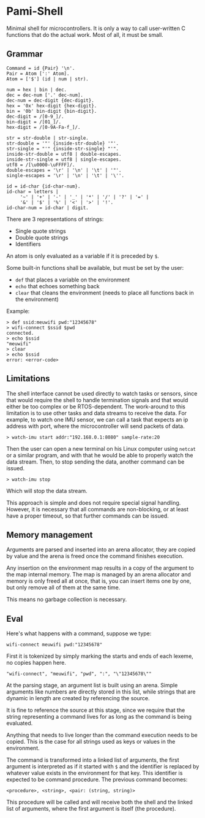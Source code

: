 # Pami-Shell

Minimal shell for microcontrollers. It is only a way to call
user-written C functions that do the actual work.
Most of all, it must be small.

## Grammar

```ebnf
Command = id {Pair} '\n'.
Pair = Atom [':' Atom].
Atom = ['$'] (id | num | str).

num = hex | bin | dec.
dec = dec-num ['.' dec-num].
dec-num = dec-digit {dec-digit}.
hex = '0x' hex-digit {hex-digit}.
bin = '0b' bin-digit {bin-digit}.
dec-digit = /[0-9_]/.
bin-digit = /[01_]/.
hex-digit = /[0-9A-Fa-f_]/.

str = str-double | str-single.
str-double = '"' {inside-str-double} '"'.
str-single = "'" {inside-str-single} "'".
inside-str-double = utf8 | double-escapes.
inside-str-single = utf8 | single-escapes.
utf8 = /[\u0000-\uFFFF]/.
double-escapes = '\r' | '\n' | '\t' | '"'.
single-escapes = '\r' | '\n' | '\t' | '\''.

id = id-char {id-char-num}.
id-char = letters |
     '~' | '+' | '-' | '_' | '*' | '/' | '?' | '=' |
     '&' | '$' | '%' | '<' | '>' | '!'.
id-char-num = id-char | digit.
```

There are 3 representations of strings:
 - Single quote strings
 - Double quote strings
 - Identifiers

An atom is only evaluated as a variable if
it is preceded by `$`.

Some built-in functions shall be available, but must
be set by the user:
 - `def` that places a variable on the environment
 - `echo` that echoes something back
 - `clear` that cleans the environment (needs to place all functions back in the environment)

Example:

```
> def ssid:meuwifi pwd:"12345678"
> wifi-connect $ssid $pwd
connected.
> echo $ssid
"meuwifi"
> clear
> echo $ssid
error: <error-code>
```

## Limitations

The shell interface cannot be used directly to watch tasks or sensors,
since that would require the shell to handle termination signals and
that would either be too complex or be RTOS-dependent. The work-around
to this limitation is to use other tasks and data streams to receive the data.
For example, to watch one IMU sensor, we can call a task that expects
an ip address with port, where the microcontroller will send packets
of data.

```
> watch-imu start addr:"192.168.0.1:8080" sample-rate:20
```

Then the user can open a new terminal on his Linux computer
using `netcat` or a similar program, and with that he would be able
to properly watch the data stream. Then, to stop sending the data,
another command can be issued.

```
> watch-imu stop
```

Which will stop the data stream.

This approach is simple and does not require special signal handling.
However, it is necessary that all commands are non-blocking, or at least
have a proper timeout, so that further commands can be issued. 

## Memory management

Arguments are parsed and inserted into an arena allocator,
they are copied by value and the arena is freed once the
command finishes execution.

Any insertion on the environment map results in a copy of the argument
to the map internal memory. The map is managed by an arena allocator
and memory is only freed all at once, that is, you can insert
items one by one, but only remove all of them at the same time.

This means no garbage collection is necessary.

## Eval

Here's what happens with a command, suppose we type:

```
wifi-connect meuwifi pwd:"12345678"
```

First it is tokenized by simply marking the starts and ends of
each lexeme, no copies happen here.
  
```
"wifi-connect", "meuwifi", "pwd", ":", "\"12345678\""
```

At the parsing stage, an argument list is built using an arena.
Simple arguments like numbers are directly stored in this list,
while strings that are dynamic in length
are created by referencing the source.

It is fine to reference the source at this stage, since we require
that the string representing a command lives for as long as the command is being
evaluated.

Anything that needs to live longer than the command execution needs to be copied.
This is the case for all strings used as keys or values in the environment.

The command is transformed into a linked list of arguments,
the first argument is interpreted as if it started with `$`
and the identifier is replaced by whatever value exists in
the environment for that key. This identifier is expected to be
command procedure. The previous command becomes:

```
<procedure>, <string>, <pair: (string, string)>
```

This procedure will be called and will receive
both the shell and the linked list of arguments, where the first
argument is itself (the procedure). 
